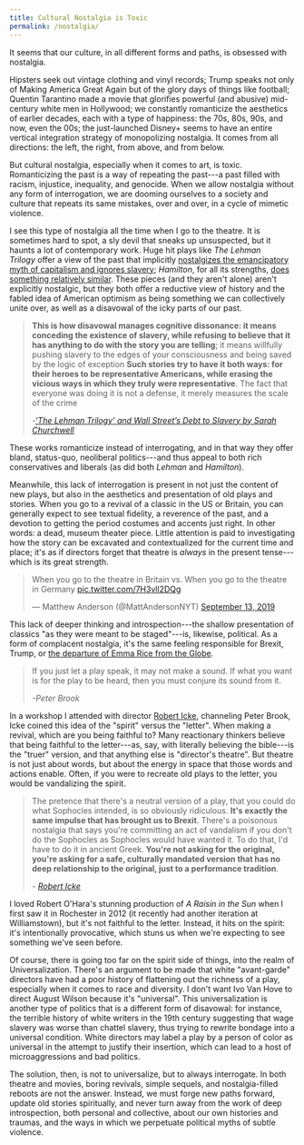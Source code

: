 ```yaml
---
title: Cultural Nostalgia is Toxic
permalink: /nostalgia/
---
```


It seems that our culture, in all different forms and paths, is obsessed with nostalgia.

Hipsters seek out vintage clothing and vinyl records; Trump speaks not only of Making America Great Again but of the glory days of things like football; Quentin Tarantino made a movie that glorifies powerful (and abusive) mid-century white men in Hollywood; we constantly romanticize the aesthetics of earlier decades, each with a type of happiness: the 70s, 80s, 90s, and now, even the 00s; the just-launched Disney+ seems to have an entire vertical integration strategy of monopolizing nostalgia. It comes from all directions: the left, the right, from above, and from below.

But cultural nostalgia, especially when it comes to art, is toxic. Romanticizing the past is a way of repeating the past---a past filled with racism, injustice, inequality, and genocide. When we allow nostalgia without any form of interrogation, we are dooming ourselves to a society and culture that repeats its same mistakes, over and over, in a cycle of mimetic violence.

I see this type of nostalgia all the time when I go to the theatre. It is sometimes hard to spot, a sly devil that sneaks up unsuspected, but it haunts a lot of contemporary work. Huge hit plays like *The Lehman Trilogy* offer a view of the past that implicitly [nostalgizes the emancipatory myth of capitalism and ignores slavery](https://www.nybooks.com/daily/2019/06/11/the-lehman-trilogy-and-wall-streets-debt-to-slavery/); *Hamilton*, for all its strengths, [does something relatively similar](https://www.currentaffairs.org/2016/07/you-should-be-terrified-that-people-who-like-hamilton-run-our-country). These pieces (and they aren't alone) aren't explicitly nostalgic, but they both offer a reductive view of history and the fabled idea of American optimism as being something we can collectively unite over, as well as a disavowal of the icky parts of our past.

> **This is how disavowal manages cognitive dissonance: it means conceding the existence of slavery, while refusing to believe that it has anything to do with the story you are telling**; it means willfully pushing slavery to the edges of your consciousness and being saved by the logic of exception
> **Such stories try to have it both ways: for their heroes to be representative Americans, while erasing the vicious ways in which they truly were representative**. The fact that everyone was doing it is not a defense, it merely measures the scale of the crime
>
> _-[‘The Lehman Trilogy’ and Wall Street’s Debt to Slavery by Sarah Churchwell](https://www.nybooks.com/daily/2019/06/11/the-lehman-trilogy-and-wall-streets-debt-to-slavery/)_

These works romanticize instead of interrogating, and in that way they offer bland, status-quo, neoliberal politics---and thus appeal to both rich conservatives and liberals (as did both *Lehman* and *Hamilton*).

Meanwhile, this lack of interrogation is present in not just the content of new plays, but also in the aesthetics and presentation of old plays and stories. When you go to a revival of a classic in the US or Britain, you can generally expect to see textual fidelity, a reverence of the past, and a devotion to getting the period costumes and accents just right. In other words: a dead, museum theater piece. Little attention is paid to investigating how the story can be excavated and contextualized for the current time and place; it's as if directors forget that theatre is *always* in the present tense---which is its great strength.

<blockquote class="twitter-tweet"><p lang="en" dir="ltr">When you go to the theatre in Britain vs. When you go to the theatre in Germany <a href="https://t.co/7H3vll2DQg">pic.twitter.com/7H3vll2DQg</a></p>&mdash; Matthew Anderson (@MattAndersonNYT) <a href="https://twitter.com/MattAndersonNYT/status/1172416708901883904?ref_src=twsrc%5Etfw">September 13, 2019</a></blockquote> <script async src="https://platform.twitter.com/widgets.js" charset="utf-8"></script>

This lack of deeper thinking and introspection---the shallow presentation of classics "as they were meant to be staged"---is, likewise, political. As a form of complacent nostalgia, it's the same feeling responsible for Brexit, Trump, or [the departure of Emma Rice from the Globe](https://www.theguardian.com/stage/2017/apr/19/shakespeares-globe-board-did-not-respect-me-says-artistic-director-emma-rice).

> If you just let a play speak, it may not make a sound. If what you want is for the play to be heard, then you must conjure its sound from it.
>
> _-Peter Brook_

In a workshop I attended with director [Robert Icke](https://roberticke.com/), channeling Peter Brook, Icke coined this idea of the "spirit" versus the "letter". When making a revival, which are you being faithful to? Many reactionary thinkers believe that being faithful to the letter---as, say, with literally believing the bible---is the "truer" version, and that anything else is "director's theatre". But theatre is not just about words, but about the energy in space that those words and actions enable. Often, if you were to recreate old plays to the letter, you would be vandalizing the spirit.

> The pretence that there's a neutral version of a play, that you could do what Sophocles intended, is so obviously ridiculous. **It's exactly the same impulse that has brought us to Brexit**. There's a poisonous nostalgia that says you're committing an act of vandalism if you don't do the Sophocles as Sophocles would have wanted it. To do that, I'd have to do it in ancient Greek. **You're not asking for the original, you're asking for a safe, culturally mandated version that has no deep relationship to the original, just to a performance tradition**.
>
> _- [Robert Icke](http://www.theguardian.com/stage/2019/jun/24/oedipus-robert-icke-sophocles-edinburgh-festival-theatre-as-church)_

I loved Robert O'Hara's stunning production of *A Raisin in the Sun* when I first saw it in Rochester in 2012 (it recently had another iteration at Williamstown), but it's not faithful to the letter. Instead, it hits on the spirit: it's intentionally provocative, which stuns us when we're expecting to see something we've seen before.

Of course, there is going too far on the spirit side of things, into the realm of Universalization. There's an argument to be made that white "avant-garde" directors have had a poor history of flattening out the richness of a play, especially when it comes to race and diversity. I don't want Ivo Van Hove to direct August Wilson because it's "universal". This universalization is another type of politics that is a different form of disavowal: for instance, the terrible history of white writers in the 19th century suggesting that wage slavery was worse than chattel slavery, thus trying to rewrite bondage into a universal condition. White directors may label a play by a person of color as universal in the attempt to justify their insertion, which can lead to a host of microaggressions and bad politics.

The solution, then, is not to universalize, but to always interrogate. In both theatre and movies, boring revivals, simple sequels, and nostalgia-filled reboots are not the answer. Instead, we must forge new paths forward, update old stories spiritually, and never turn away from the work of deep introspection, both personal and collective, about our own histories and traumas, and the ways in which we perpetuate political myths of subtle violence.
